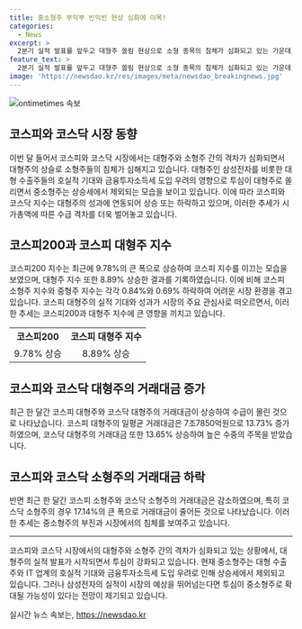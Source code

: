 ```yaml
---
title: 중소형주 부익부 빈익빈 현상 심화에 이목!
categories:
  - News
excerpt: >
  2분기 실적 발표를 앞두고 대형주 쏠림 현상으로 소형 종목의 침체가 심화되고 있는 가운데, 증시는 인공지능(AI) 반도체와 밸류업 관련주로 이끌리고 있다. 이로 인해 코스피 소형주 및 중형주 지수는 하락하고, 대형주 지수는 큰 폭으로 상승하고 있는 상황이다. 또한, 코스닥 시장에서도 소형주의 지수가 하락하면서 시가총액 대형주의 거래대금이 증가하는 현상이 나타나고 있다. 이에 대형주 중심으로 2분기 실적 발표가 이뤄지면서 투심 쏠림이 강화되고 있는 상황이며, 삼성전자의 잠정 실적에 따라 투심이 중소형주까지 영향을 미칠 것으로 관측된다.
feature_text: >
  2분기 실적 발표를 앞두고 대형주 쏠림 현상으로 소형 종목의 침체가 심화되고 있는 가운데, 증시는 인공지능(AI) 반도체와 밸류업 관련주로 이끌리고 있다. 이로 인해 코스피 소형주 및 중형주 지수는 하락하고, 대형주 지수는 큰 폭으로 상승하고 있는 상황이다. 또한, 코스닥 시장에서도 소형주의 지수가 하락하면서 시가총액 대형주의 거래대금이 증가하는 현상이 나타나고 있다. 이에 대형주 중심으로 2분기 실적 발표가 이뤄지면서 투심 쏠림이 강화되고 있는 상황이며, 삼성전자의 잠정 실적에 따라 투심이 중소형주까지 영향을 미칠 것으로 관측된다.
image: 'https://newsdao.kr/res/images/meta/newsdao_breakingnews.jpg'
---
```


<p><img src="https://newsdao.kr/res/images/meta/newsdao_breakingnews.jpg" alt="ontimetimes 속보" /></p>

<h2 data-ke-size="size26">코스피와 코스닥 시장 동향</h2>

<p data-ke-size="size16">이번 달 들어서 코스피와 코스닥 시장에서는 대형주와 소형주 간의 격차가 심화되면서 대형주의 상슬로 소형주들의 침체가 심해지고 있습니다. 대형주인 삼성전자를 비롯한 대형 수출주들의 호실적 기대와 금융투자소득세 도입 우려의 영향으로 투심이 대형주로 쏠리면서 중소형주는 상승세에서 제외되는 모습을 보이고 있습니다. 이에 따라 코스피와 코스닥 지수는 대형주의 성과에 연동되어 상승 또는 하락하고 있으며, 이러한 추세가 시가총액에 따른 수급 격차를 더욱 벌어놓고 있습니다.</p>

<h2 data-ke-size="size26">코스피200과 코스피 대형주 지수</h2>

<p data-ke-size="size16">코스피200 지수는 최근에 9.78%의 큰 폭으로 상승하여 코스피 지수를 이끄는 모습을 보였으며, 대형주 지수 또한 8.89% 상승한 결과를 기록하였습니다. 이에 비해 코스피 소형주 지수와 중형주 지수는 각각 0.84%와 0.69% 하락하여 어려운 시장 환경을 겪고 있습니다. 코스피 대형주의 실적 기대와 성과가 시장의 주요 관심사로 떠오르면서, 이러한 추세는 코스피200과 대형주 지수에 큰 영향을 끼치고 있습니다.</p>

<table>
  <tr>
    <td style="text-align: center; height: 17px;"><b>코스피200</b></td>
    <td style="text-align: center; height: 17px;"><b>코스피 대형주 지수</b></td>
  </tr>
  <tr>
    <td style="text-align: center; height: 17px;">9.78% 상승</td>
    <td style="text-align: center; height: 17px;">8.89% 상승</td>
  </tr>
</table>

<h2 data-ke-size="size26">코스피와 코스닥 대형주의 거래대금 증가</h2>

<p data-ke-size="size16">최근 한 달간 코스피 대형주와 코스닥 대형주의 거래대금이 상승하여 수급이 몰린 것으로 나타났습니다. 코스피 대형주의 일평균 거래대금은 7조7850억원으로 13.73% 증가하였으며, 코스닥 대형주의 거래대금 또한 13.65% 상승하여 높은 수중의 주목을 받았습니다.</p>

<h2 data-ke-size="size26">코스피와 코스닥 소형주의 거래대금 하락</h2>

<p data-ke-size="size16">반면 최근 한 달간 코스피 소형주와 코스닥 소형주의 거래대금은 감소하였으며, 특히 코스닥 소형주의 경우 17.14%의 큰 폭으로 거래대금이 줄어든 것으로 나타났습니다. 이러한 추세는 중소형주의 부진과 시장에서의 침체를 보여주고 있습니다.</p>

<hr>

<p data-ke-size="size16">코스피와 코스닥 시장에서의 대형주와 소형주 간의 격차가 심화되고 있는 상황에서, 대형주의 실적 발표가 시작되면서 투심이 강화되고 있습니다. 현재 중소형주는 대형 수출주와 IT 업계의 호실적 기대와 금융투자소득세 도입 우려로 인해 상승세에서 제외되고 있습니다. 그러나 삼성전자의 실적이 시장의 예상을 뛰어넘는다면 투심이 중소형주로 확대될 가능성이 있다는 전망이 제기되고 있습니다.</p>
실시간 뉴스 속보는, <a href="https://newsdao.kr" rel="dofollow">https://newsdao.kr</a>


